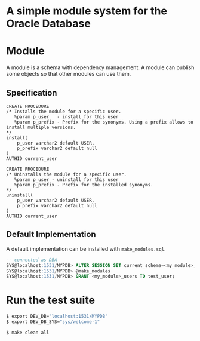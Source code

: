 # A simple module system for the Oracle Database

# Module 
A module is a schema with dependency management. 
A module can publish some objects so that other modules can use them.

## Specification

```
CREATE PROCEDURE 
/* Installs the module for a specific user.
   %param p_user   - install for this user
   %param p_prefix - Prefix for the synonyms. Using a prefix allows to install multiple versions.
*/
install(
    p_user varchar2 default USER,
    p_prefix varchar2 default null
)
AUTHID current_user
```

```
CREATE PROCEDURE 
/* Uninstalls the module for a specific user.
   %param p_user - uninstall for this user
   %param p_prefix - Prefix for the installed synonyms.
*/
uninstall(
    p_user varchar2 default USER,
    p_prefix varchar2 default null
)
AUTHID current_user
```

## Default Implementation
A default implementation can be installed with `make_modules.sql`. 
```sql
-- connected as DBA
SYS@localhost:1531/MYPDB> ALTER SESSION SET current_schema=<my_module>;
SYS@localhost:1531/MYPDB> @make_modules 
SYS@localhost:1531/MYPDB> GRANT <my_module>_users TO test_user; 
```


# Run the test suite

```bash
$ export DEV_DB="localhost:1531/MYPDB"
$ export DEV_DB_SYS="sys/welcome-1"

$ make clean all

```
